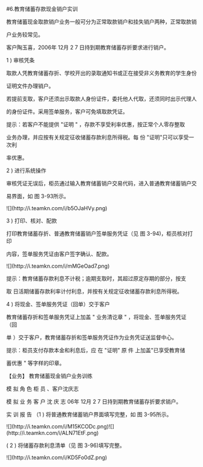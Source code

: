 #6.教育储蓄存款现金销户实训
<p>教育储蓄现金取款销户业务一般可分为正常取款销户和挂失销户两种，正常取款销 </p>
<p>户业务较常见。 </p>
<p> 客户陶玉喜，2006年 12月 2 7 日持到期教育储蓄存折要求进行销户。</p>
<p> 1 ) 审核凭条 </p>
<p> 取款人凭教育储蓄存折、学校开出的录取通知书或正在接受非义务教育的学生身份 </p>
<p>证明文件办理销户。 </p>
<p> 若提前支取，客户还须出示取款人身份证件，委托他人代取，还须同时出示代理人 </p>
<p>的身份证件。采用签单服务，客户可免填取款凭证。 </p>
<p> 提示：若客户不能提供 &quot;证明 &quot; ，存款不享受利率优惠，按正常个人零存整取 </p>
<p>业务办理，并应按有关规定征收储蓄存款利息所得税。每 份 &quot;证明&quot;只可以享受一次利 </p>
<p>率优惠。 </p>
<p>2 ) 进行系统操作 </p>
<p> 审核凭证无误后，柜员通过输入教育储蓄销户交易代码，进入普通教育储蓄销户交 </p>
<p>易界面，如 图 3-93所示。 </p>
<p>![](http://i.teamkn.com/i/b5OJaHVy.png)</p>
<p>3  ) 打印、核对、配款 </p>
<p> 打印教育储蓄存折、普通教育储蓄销户签单服务凭证（见 图 3-94)，柜员核对打印 </p>
<p>内容，签单服务凭证由客户签字确认、配款。</p>
<p>![](http://i.teamkn.com/i/mMGeOad7.png)</p>
<p>提示：教育储蓄存款利息不计税；逾期支取时，其超过原定存期的部分，按支 </p>
<p>取 日活期储蓄存款利率计付利息，并按有关规定征收储蓄存款利息所得税。 </p>
<p>4 ) 将现金、签单服务凭证（回单）交于客户 </p>
<p> 教育储蓄存折和签单服务凭证上加盖 &quot; 业务清讫章 &quot; ，将现金、签单服务凭证（回 </p>
<p>单 ）交于客户，教育储蓄存折和签单服务凭证作为业务凭证送监督中心。 </p>
<p> 提示：柜员支付存款本金和利息后，应 在 &quot;证明&quot; 原 件 上加盖&quot;已享受教育储 </p>
<p>蓄优惠 &quot;  等字样的印章。 </p>
<p> 【业务】  教育储蓄现金销户业务训练 </p>
<p> 模 拟 角 色 柜 员 、客户沈庆志 </p>
<p> 模 拟 业 务 客 户 沈 庆 志 06年 12月 2 7 日持到期教育储蓄存折要求销户。 </p>
<p> 实 训 报 告 （1 ) 将普通教育储蓄销户界面填写完整，如 图 3-95所示。</p>
<p>![](http://i.teamkn.com/i/M15KCODc.png)![](http://i.teamkn.com/i/ALN71EtF.png)</p>
<p> ( 2 ) 将储蓄存款利息清单（见 图 3-96)填写完整。</p>
<p>![](http://i.teamkn.com/i/KD5Fo0dZ.png)</p>